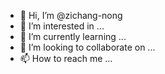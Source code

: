 - 👋 Hi, I’m @zichang-nong
- 👀 I’m interested in ...
- 🌱 I’m currently learning ...
- 💞️ I’m looking to collaborate on ...
- 📫 How to reach me ...

<!---
zichang-nong/zichang-nong is a ✨ special ✨ repository because its `README.md` (this file) appears on your GitHub profile.
You can click the Preview link to take a look at your changes.
--->
